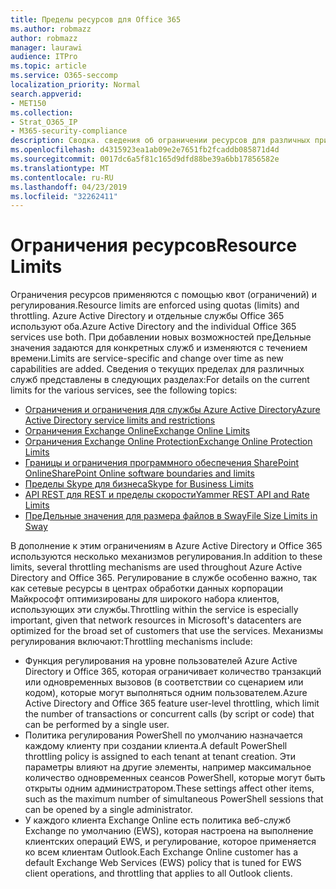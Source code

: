 ```yaml
---
title: Пределы ресурсов для Office 365
ms.author: robmazz
author: robmazz
manager: laurawi
audience: ITPro
ms.topic: article
ms.service: O365-seccomp
localization_priority: Normal
search.appverid:
- MET150
ms.collection:
- Strat_O365_IP
- M365-security-compliance
description: Сводка. сведения об ограничении ресурсов для различных приложений в Office 365.
ms.openlocfilehash: d4315923ea1ab09e2e7651fb2fcaddb085871d4d
ms.sourcegitcommit: 0017dc6a5f81c165d9dfd88be39a6bb17856582e
ms.translationtype: MT
ms.contentlocale: ru-RU
ms.lasthandoff: 04/23/2019
ms.locfileid: "32262411"
---
```

# <a name="resource-limits"></a><span data-ttu-id="35bb9-103">Ограничения ресурсов</span><span class="sxs-lookup"><span data-stu-id="35bb9-103">Resource Limits</span></span>

<span data-ttu-id="35bb9-104">Ограничения ресурсов применяются с помощью квот (ограничений) и регулирования.</span><span class="sxs-lookup"><span data-stu-id="35bb9-104">Resource limits are enforced using quotas (limits) and throttling.</span></span> <span data-ttu-id="35bb9-105">Azure Active Directory и отдельные службы Office 365 используют оба.</span><span class="sxs-lookup"><span data-stu-id="35bb9-105">Azure Active Directory and the individual Office 365 services use both.</span></span> <span data-ttu-id="35bb9-106">При добавлении новых возможностей преДельные значения задаются для конкретных служб и изменяются с течением времени.</span><span class="sxs-lookup"><span data-stu-id="35bb9-106">Limits are service-specific and change over time as new capabilities are added.</span></span> <span data-ttu-id="35bb9-107">Сведения о текущих пределах для различных служб представлены в следующих разделах:</span><span class="sxs-lookup"><span data-stu-id="35bb9-107">For details on the current limits for the various services, see the following topics:</span></span>
- [<span data-ttu-id="35bb9-108">Ограничения и ограничения для службы Azure Active Directory</span><span class="sxs-lookup"><span data-stu-id="35bb9-108">Azure Active Directory service limits and restrictions</span></span>](https://msdn.microsoft.com/en-us/library/azure/dn764971.aspx)
- [<span data-ttu-id="35bb9-109">Ограничения Exchange Online</span><span class="sxs-lookup"><span data-stu-id="35bb9-109">Exchange Online Limits</span></span>](https://technet.microsoft.com/en-us/library/exchange-online-limits.aspx)
- [<span data-ttu-id="35bb9-110">Ограничения Exchange Online Protection</span><span class="sxs-lookup"><span data-stu-id="35bb9-110">Exchange Online Protection Limits</span></span>](https://technet.microsoft.com/en-us/library/exchange-online-protection-limits.aspx)
- [<span data-ttu-id="35bb9-111">Границы и ограничения программного обеспечения SharePoint Online</span><span class="sxs-lookup"><span data-stu-id="35bb9-111">SharePoint Online software boundaries and limits</span></span>](https://support.office.com/article/SharePoint-Online-software-boundaries-and-limits-8F34FF47-B749-408B-ABC0-B605E1F6D498)
- [<span data-ttu-id="35bb9-112">Пределы Skype для бизнеса</span><span class="sxs-lookup"><span data-stu-id="35bb9-112">Skype for Business Limits</span></span>](https://technet.microsoft.com/en-us/library/skype-for-business-online-limits.aspx)
- [<span data-ttu-id="35bb9-113">API REST для REST и пределы скорости</span><span class="sxs-lookup"><span data-stu-id="35bb9-113">Yammer REST API and Rate Limits</span></span>](https://developer.yammer.com/docs/rest-api-rate-limits)
- [<span data-ttu-id="35bb9-114">ПреДельные значения для размера файлов в Sway</span><span class="sxs-lookup"><span data-stu-id="35bb9-114">File Size Limits in Sway</span></span>](https://support.office.com/article/File-size-limits-in-Sway-4db21bc6-b42b-499f-9272-66e089db109f)

<span data-ttu-id="35bb9-115">В дополнение к этим ограничениям в Azure Active Directory и Office 365 используются несколько механизмов регулирования.</span><span class="sxs-lookup"><span data-stu-id="35bb9-115">In addition to these limits, several throttling mechanisms are used throughout Azure Active Directory and Office 365.</span></span> <span data-ttu-id="35bb9-116">Регулирование в службе особенно важно, так как сетевые ресурсы в центрах обработки данных корпорации Майкрософт оптимизированы для широкого набора клиентов, использующих эти службы.</span><span class="sxs-lookup"><span data-stu-id="35bb9-116">Throttling within the service is especially important, given that network resources in Microsoft's datacenters are optimized for the broad set of customers that use the services.</span></span> <span data-ttu-id="35bb9-117">Механизмы регулирования включают:</span><span class="sxs-lookup"><span data-stu-id="35bb9-117">Throttling mechanisms include:</span></span>
- <span data-ttu-id="35bb9-118">Функция регулирования на уровне пользователей Azure Active Directory и Office 365, которая ограничивает количество транзакций или одновременных вызовов (в соответствии со сценарием или кодом), которые могут выполняться одним пользователем.</span><span class="sxs-lookup"><span data-stu-id="35bb9-118">Azure Active Directory and Office 365 feature user-level throttling, which limit the number of transactions or concurrent calls (by script or code) that can be performed by a single user.</span></span>
- <span data-ttu-id="35bb9-119">Политика регулирования PowerShell по умолчанию назначается каждому клиенту при создании клиента.</span><span class="sxs-lookup"><span data-stu-id="35bb9-119">A default PowerShell throttling policy is assigned to each tenant at tenant creation.</span></span> <span data-ttu-id="35bb9-120">Эти параметры влияют на другие элементы, например максимальное количество одновременных сеансов PowerShell, которые могут быть открыты одним администратором.</span><span class="sxs-lookup"><span data-stu-id="35bb9-120">These settings affect other items, such as the maximum number of simultaneous PowerShell sessions that can be opened by a single administrator.</span></span>
- <span data-ttu-id="35bb9-121">У каждого клиента Exchange Online есть политика веб-служб Exchange по умолчанию (EWS), которая настроена на выполнение клиентских операций EWS, и регулирование, которое применяется ко всем клиентам Outlook.</span><span class="sxs-lookup"><span data-stu-id="35bb9-121">Each Exchange Online customer has a default Exchange Web Services (EWS) policy that is tuned for EWS client operations, and throttling that applies to all Outlook clients.</span></span>
